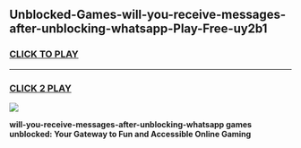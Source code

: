 
## Unblocked-Games-will-you-receive-messages-after-unblocking-whatsapp-Play-Free-uy2b1
<h3>
<a href="https://premium76.site?title=will-you-receive-messages-after-unblocking-whatsapp&ref=23A">CLICK TO PLAY</a></h3>
<hr>

<h3>
<a href="https://premium76.site?title=will-you-receive-messages-after-unblocking-whatsapp&ref=23A">CLICK 2 PLAY</a>
  
</h3>

<a href="https://premium76.site?title=will-you-receive-messages-after-unblocking-whatsapp&ref=23A"><img src="https://clearcache.store/games.png"></a>


**will-you-receive-messages-after-unblocking-whatsapp games unblocked: Your Gateway to Fun and Accessible Online Gaming**
